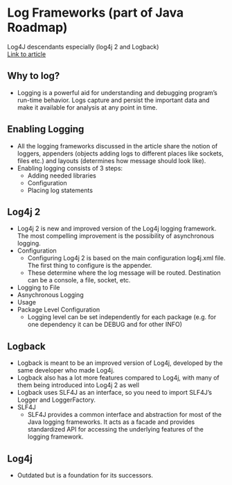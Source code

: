 # Log Frameworks (part of Java Roadmap)  
Log4J descendants especially (log4j 2 and Logback)  
[Link to article](https://www.baeldung.com/java-logging-intro)  
## Why to log?
* Logging is a powerful aid for understanding and debugging program’s run-time behavior. Logs capture and persist the important data and make it available for analysis at any point in time.
## Enabling Logging
* All the logging frameworks discussed in the article share the notion of loggers, appenders (objects adding logs to different places like sockets, files etc.) and layouts (determines how message should look like).
* Enabling logging consists of 3 steps:
	* Adding needed libraries
	* Configuration
	* Placing log statements
## Log4j 2
* Log4j 2 is new and improved version of the Log4j logging framework. The most compelling improvement is the possibility of asynchronous logging.
* Configuration
	* Configuring Log4j 2 is based on the main configuration log4j.xml file. The first thing to configure is the appender.
	* These determine where the log message will be routed. Destination can be a console, a file, socket, etc.
* Logging to File
* Asnychronous Logging
* Usage
* Package Level Configuration
	* Logging level can be set independently for each package (e.g. for one dependency it can be DEBUG and for other INFO)
## Logback
* Logback is meant to be an improved version of Log4j, developed by the same developer who made Log4j.
* Logback also has a lot more features compared to Log4j, with many of them being introduced into Log4j 2 as well
* Logback uses SLF4J as an interface, so you need to import SLF4J’s Logger and LoggerFactory.
* SLF4J
	* SLF4J provides a common interface and abstraction for most of the Java logging frameworks. It acts as a facade and provides standardized API for accessing the underlying features of the logging framework.
## Log4j 
* Outdated but is a foundation for its successors.